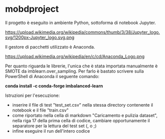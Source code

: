 # mobdproject

Il progetto è eseguito in ambiente Python, sottoforma di notebook Jupyter.

https://upload.wikimedia.org/wikipedia/commons/thumb/3/38/Jupyter_logo.svg/1200px-Jupyter_logo.svg.png

Il gestore di pacchetti utilizzato è Anaconda.

https://upload.wikimedia.org/wikipedia/en/c/cd/Anaconda_Logo.png

Per quanto riguarda le librerie, l'unica che è stata importata manualmente è SMOTE da imblearn.over_sampling.
Per farlo è bastato scrivere sulla PowerShell di Anaconda il seguente comando:

**conda install -c conda-forge imbalanced-learn**


Istruzioni per l'esecuzione:
- inserire il file di test "test_set.csv" nella stessa directory contenente il notebook e il file "train.csv"
- come riportato nella cella di markdown "Caricamento e pulizia dataset", nella riga 17 della prima cella di codice, cambiare opportunamente il separatore per la lettura del test set (, o ;)
- infine eseguire il run dell'intero codice

